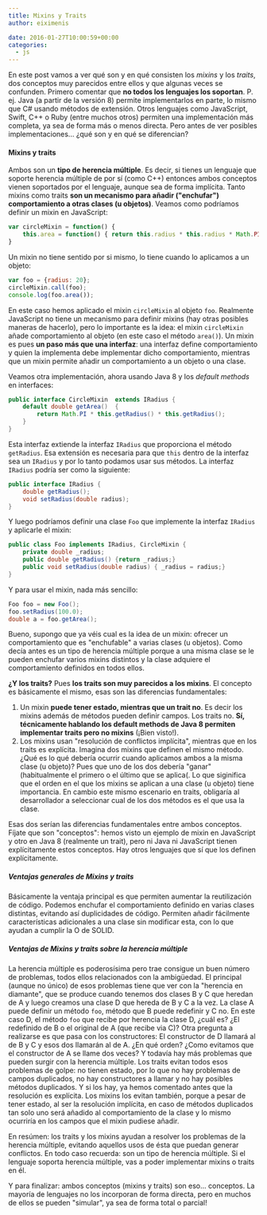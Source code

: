 ```yaml
---
title: Mixins y Traits
author: eiximenis

date: 2016-01-27T10:00:59+00:00
categories:
  - js
---
```

En este post vamos a ver qué son y en qué consisten los _mixins_ y los _traits_, dos conceptos muy parecidos entre ellos y que algunas veces se confunden.
Primero comentar que __no todos los lenguajes los soportan__. P. ej. Java (a partir de la versión 8) permite implementarlos en parte, lo mismo que C# usando métodos de extensión. Otros lenguajes como JavaScript, Swift, C++ o Ruby (entre muchos otros) permiten una implementación más completa, ya sea de forma más o menos directa.
Pero antes de ver posibles implementaciones... ¿qué son y en qué se diferencian?

#### Mixins y traits
Ambos son un __tipo de herencia múltiple__. Es decir, si tienes un lenguaje que soporte herencia múltiple de por sí (como C++) entonces ambos conceptos vienen soportados por el lenguaje, aunque sea de forma implícita.
Tanto mixins como traits __son un mecanismo para añadir ("enchufar") comportamiento a otras clases (u objetos)__. Veamos como podríamos definir un mixin en JavaScript:

```javascript
var circleMixin = function() {
	this.area = function() { return this.radius * this.radius * Math.PI};
}
```
Un mixin no tiene sentido por si mismo, lo tiene cuando lo aplicamos a un objeto:

```javascript
var foo = {radius: 20};
circleMixin.call(foo);
console.log(foo.area());
```
En este caso hemos aplicado el mixin `circleMixin` al objeto `foo`. Realmente JavaScript no tiene un mecanismo para definir mixins (hay otras posibles maneras de hacerlo), pero lo importante es la idea: el mixin `circleMixin` añade comportamiento al objeto (en este caso el método `area()`).
Un mixin es pues __un paso más que una interfaz__: una interfaz define comportamiento y quien la implementa debe implementar dicho comportamiento, mientras que un mixin permite añadir un comportamiento a un objeto o una clase.

Veamos otra implementación, ahora usando Java 8 y los _default methods_ en interfaces:

```java
public interface CircleMixin  extends IRadius {
    default double getArea()  {
        return Math.PI * this.getRadius() * this.getRadius();
    }
}
```
Esta interfaz extiende la interfaz `IRadius` que proporciona el método `getRadius`. Esa extensión es necesaria para que `this` dentro de la interfaz sea un `IRadius` y por lo tanto podamos usar sus métodos. La interfaz `IRadius` podría ser como la siguiente:

```java
public interface IRadius {
    double getRadius();
    void setRadius(double radius);
}
```

Y luego podríamos definir una clase `Foo` que implemente la interfaz `IRadius` y aplicarle el mixin:

```java
public class Foo implements IRadius, CircleMixin {
    private double _radius;
    public double getRadius() {return _radius;}
    public void setRadius(double radius) { _radius = radius;}
}
```
Y para usar el mixin, nada más sencillo:

```java
Foo foo = new Foo();
foo.setRadius(100.0);
double a = foo.getArea();
```
Bueno, supongo que ya véis cual es la idea de un mixin: ofrecer un comportamiento que es "enchufable" a varias clases (u objetos). Como decía antes es un tipo de herencia múltiple porque a una misma clase se le pueden enchufar varios mixins distintos y la clase adquiere el comportamiento definidos en todos ellos.

__¿Y los traits?__ Pues __los traits son muy parecidos a los mixins__. El concepto es básicamente el mismo, esas son las diferencias fundamentales:
1. Un mixin __puede tener estado, mientras que un trait no__. Es decir los mixins además de métodos pueden definir campos. Los traits no. __Sí, técnicamente hablando los default methods de Java 8 permiten implementar traits pero no mixins__ (¡Bien visto!).
2. Los mixins usan "resolución de conflictos implícita", mientras que en los traits es explícita. Imagina dos mixins que definen el mismo método. ¿Qué es lo qué debería ocurrir cuando aplicamos ambos a la misma clase (u objeto)? Pues que uno de los dos debería "ganar" (habitualmente el primero o el último que se aplica(. Lo que siginifica que el orden en el que los mixins se aplican a una clase (u objeto) tiene importancia. En cambio este mismo escenario en traits, obligaría al desarrollador a seleccionar cual de los dos métodos es el que usa la clase. 

Esas dos serían las diferencias fundamentales entre ambos conceptos. Fíjate que son "conceptos": hemos visto un ejemplo de mixin en JavaScript y otro en Java 8 (realmente un trait), pero ni Java ni JavaScript tienen explícitamente estos conceptos. Hay otros lenguajes que sí que los definen explícitamente.

##### Ventajas generales de Mixins y traits
Básicamente la ventaja principal es que permiten aumentar la reutilización de código. Podemos enchufar el comportamiento definido en varias clases distintas, evitando así duplicidades de código.
Permiten añadir fácilmente características adicionales a una clase sin modificar esta, con lo que ayudan a cumplir la O de SOLID.

##### Ventajas de Mixins y traits sobre la herencia múltiple
La herencia múltiple es poderosísima pero trae consigue un buen número de problemas, todos ellos relacionados con la ambigüedad. El principal (aunque no único) de esos problemas tiene que ver con la "herencia en diamante", que se produce cuando tenemos dos clases B y C que heredan de A y luego creamos una clase D que hereda de B y C a la vez. La clase A puede definir un método `foo`, método que B puede redefinir y C no. En este caso D, el método `foo` que recibe por herencia la clase D, ¿cuál es? ¿El redefinido de B o el original de A (que recibe via C)? Otra pregunta a realizarse es que pasa con los constructores: El constructor de D llamará al de B y C y esos dos llamarán al de A. ¿En qué orden? ¿Como evitamos que el constructor de A se llame dos veces? Y todavía hay más problemas que pueden surgir con la herencia múltiple.
Los traits evitan todos esos problemas de golpe: no tienen estado, por lo que no hay problemas de campos duplicados, no hay constructores a llamar y no hay posibles métodos duplicados. Y si los hay, ya hemos comentado antes que la resolución es explícita.
Los mixins los evitan también, porque a pesar de tener estado, al ser la resolución implícita, en caso de métodos duplicados tan solo uno será añadido al comportamiento de la clase y lo mismo ocurriría en los campos que el mixin pudiese añadir.

En resúmen: los traits y los mixins ayudan a resolver los problemas de la herencia múltiple, evitando aquellos usos de ésta que puedan generar conflictos.
En todo caso recuerda: son un tipo de herencia múltiple. Si el lenguaje soporta herencia múltiple, vas a poder implementar mixins o traits en él.

Y para finalizar: ambos conceptos (mixins y traits) son eso... conceptos. La mayoría de lenguajes no los incorporan de forma directa, pero en muchos de ellos se pueden "simular", ya sea de forma total o parcial!